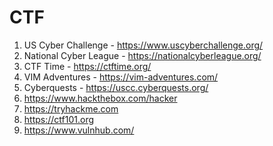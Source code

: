 # CTF
1. US Cyber Challenge - https://www.uscyberchallenge.org/
2. National Cyber League - https://nationalcyberleague.org/
3. CTF Time - https://ctftime.org/
4. VIM Adventures - https://vim-adventures.com/
5. Cyberquests - https://uscc.cyberquests.org/
6. https://www.hackthebox.com/hacker
7. https://tryhackme.com
8. https://ctf101.org
9. https://www.vulnhub.com/
